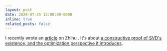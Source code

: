 ```yaml
---
layout: post
date: 2024-07-25 12:00:00-0000
inline: true
related_posts: false
---
```


I recently wrote an [article](https://www.zhihu.com/question/22298352/answer/3595067328) on Zhihu . It's about [a constructive proof of SVD's existence, and the optimization perspective it introduces](https://www.zhihu.com/question/22298352/answer/3595067328). 
